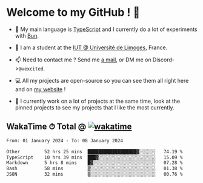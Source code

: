 # Welcome to my GitHub ! 🌃

- 🔭 My main language is [TypeScript](https://www.typescriptlang.org/) and I currently do a lot of experiments with [Bun](https://bun.sh).

- 🌱 I am a student at the [IUT @ Université de Limoges](https://iut.unilim.fr), France.

- 📫 Need to contact me ? Send me <a href="mailto:mikkel@milescode.dev">a mail</a>, or DM me on Discord->`@vexcited`.

- 💻 All my projects are open-source so you can see them all right here and on <a href="https://vexcited.vercel.app">my website</a> !

- 👀 I currently work on a lot of projects at the same time, look at the pinned projects to see my projects that I like the most currently.

## WakaTime ⏱ Total @ [![wakatime](https://wakatime.com/badge/user/0839e595-e07a-435c-8d59-ed95f2a3d6dd.svg)](https://wakatime.com/@0839e595-e07a-435c-8d59-ed95f2a3d6dd)

<!--START_SECTION:waka-->

```txt
From: 01 January 2024 - To: 08 January 2024

Other         52 hrs 25 mins  ██████████████████▓░░░░░░   74.19 %
TypeScript    10 hrs 39 mins  ███▓░░░░░░░░░░░░░░░░░░░░░   15.09 %
Markdown      5 hrs 8 mins    █▓░░░░░░░░░░░░░░░░░░░░░░░   07.28 %
Bash          58 mins         ▒░░░░░░░░░░░░░░░░░░░░░░░░   01.38 %
JSON          32 mins         ▒░░░░░░░░░░░░░░░░░░░░░░░░   00.76 %
```

<!--END_SECTION:waka-->
